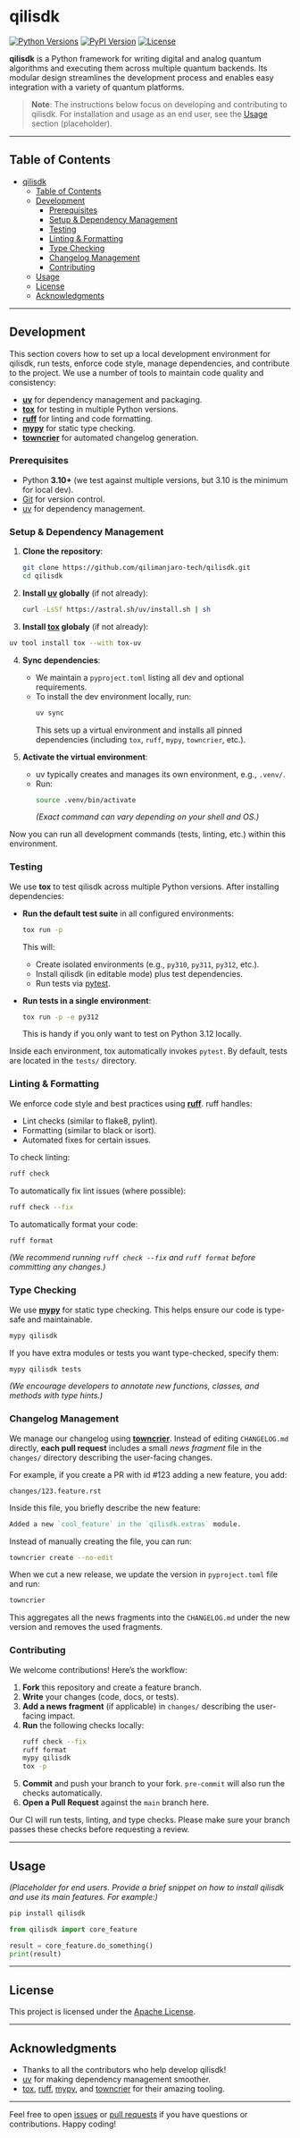 # qilisdk

[![Python Versions](https://img.shields.io/pypi/pyversions/qilisdk.svg)](https://pypi.org/project/qilisdk/)
[![PyPI Version](https://img.shields.io/pypi/v/qilisdk.svg)](https://pypi.org/project/qilisdk/)
[![License](https://img.shields.io/pypi/l/qilisdk.svg)](#license)

**qilisdk** is a Python framework for writing digital and analog quantum algorithms and executing them across multiple quantum backends. Its modular design streamlines the development process and enables easy integration with a variety of quantum platforms.

> **Note**: The instructions below focus on developing and contributing to qilisdk. For installation and usage as an end user, see the [Usage](#usage) section (placeholder).

---

## Table of Contents
- [qilisdk](#qilisdk)
  - [Table of Contents](#table-of-contents)
  - [Development](#development)
    - [Prerequisites](#prerequisites)
    - [Setup \& Dependency Management](#setup--dependency-management)
    - [Testing](#testing)
    - [Linting \& Formatting](#linting--formatting)
    - [Type Checking](#type-checking)
    - [Changelog Management](#changelog-management)
    - [Contributing](#contributing)
  - [Usage](#usage)
  - [License](#license)
  - [Acknowledgments](#acknowledgments)

---

## Development

This section covers how to set up a local development environment for qilisdk, run tests, enforce code style, manage dependencies, and contribute to the project. We use a number of tools to maintain code quality and consistency:

- **[uv](https://pypi.org/project/uv/)** for dependency management and packaging.
- **[tox](https://tox.wiki/en/latest/)** for testing in multiple Python versions.
- **[ruff](https://beta.ruff.rs/docs/)** for linting and code formatting.
- **[mypy](http://mypy-lang.org/)** for static type checking.
- **[towncrier](https://github.com/twisted/towncrier)** for automated changelog generation.

### Prerequisites

- Python **3.10+** (we test against multiple versions, but 3.10 is the minimum for local dev).
- [Git](https://git-scm.com/) for version control.
- [uv](https://pypi.org/project/uv/) for dependency management.

### Setup & Dependency Management

1. **Clone the repository**:
   ```bash
   git clone https://github.com/qilimanjaro-tech/qilisdk.git
   cd qilisdk
   ```

2. **Install [uv](https://pypi.org/project/uv/) globally** (if not already):
   ```bash
   curl -LsSf https://astral.sh/uv/install.sh | sh
   ```

3. **Install [tox](https://tox.wiki/en/latest/index.html) globaly** (if not already):
  ```bash
  uv tool install tox --with tox-uv
  ```

4. **Sync dependencies**:
   - We maintain a `pyproject.toml` listing all dev and optional requirements.
   - To install the dev environment locally, run:
     ```bash
     uv sync
     ```
     This sets up a virtual environment and installs all pinned dependencies (including `tox`, `ruff`, `mypy`, `towncrier`, etc.).

5. **Activate the virtual environment**:
   - uv typically creates and manages its own environment, e.g., `.venv/`.
   - Run:
     ```bash
     source .venv/bin/activate
     ```
     *(Exact command can vary depending on your shell and OS.)*

Now you can run all development commands (tests, linting, etc.) within this environment.

### Testing

We use **tox** to test qilisdk across multiple Python versions. After installing dependencies:

- **Run the default test suite** in all configured environments:
  ```bash
  tox run -p
  ```
  This will:
  - Create isolated environments (e.g., `py310`, `py311`, `py312`, etc.).
  - Install qilisdk (in editable mode) plus test dependencies.
  - Run tests via [pytest](https://pytest.org/).

- **Run tests in a single environment**:
  ```bash
  tox run -p -e py312
  ```
  This is handy if you only want to test on Python 3.12 locally.

Inside each environment, tox automatically invokes `pytest`. By default, tests are located in the `tests/` directory.

### Linting & Formatting

We enforce code style and best practices using [**ruff**](https://beta.ruff.rs/docs/). ruff handles:

- Lint checks (similar to flake8, pylint).
- Formatting (similar to black or isort).
- Automated fixes for certain issues.

To check linting:

```bash
ruff check
```

To automatically fix lint issues (where possible):

```bash
ruff check --fix
```

To automatically format your code:

```bash
ruff format
```

*(We recommend running `ruff check --fix` and `ruff format` before committing any changes.)*

### Type Checking

We use [**mypy**](http://mypy-lang.org/) for static type checking. This helps ensure our code is type-safe and maintainable.

```bash
mypy qilisdk
```

If you have extra modules or tests you want type-checked, specify them:

```bash
mypy qilisdk tests
```

*(We encourage developers to annotate new functions, classes, and methods with type hints.)*

### Changelog Management

We manage our changelog using [**towncrier**](https://github.com/twisted/towncrier). Instead of editing `CHANGELOG.md` directly, **each pull request** includes a small *news fragment* file in the `changes/` directory describing the user-facing changes.

For example, if you create a PR with id #123 adding a new feature, you add:
```
changes/123.feature.rst
```
Inside this file, you briefly describe the new feature:
```rst
Added a new `cool_feature` in the `qilisdk.extras` module.
```
Instead of manually creating the file, you can run:
```bash
towncrier create --no-edit
```
When we cut a new release, we update the version in `pyproject.toml` file and run:
```bash
towncrier
```
This aggregates all the news fragments into the `CHANGELOG.md` under the new version and removes the used fragments.

### Contributing

We welcome contributions! Here’s the workflow:

1. **Fork** this repository and create a feature branch.
2. **Write** your changes (code, docs, or tests).
3. **Add a news fragment** (if applicable) in `changes/` describing the user-facing impact.
4. **Run** the following checks locally:
   ```bash
   ruff check --fix
   ruff format
   mypy qilisdk
   tox -p
   ```
5. **Commit** and push your branch to your fork. `pre-commit` will also run the checks automatically.
6. **Open a Pull Request** against the `main` branch here.

Our CI will run tests, linting, and type checks. Please make sure your branch passes these checks before requesting a review.

---

## Usage

*(Placeholder for end users. Provide a brief snippet on how to install qilisdk and use its main features. For example:)*

```bash
pip install qilisdk
```

```python
from qilisdk import core_feature

result = core_feature.do_something()
print(result)
```

---

## License

This project is licensed under the [Apache License](LICENSE).

---

## Acknowledgments

- Thanks to all the contributors who help develop qilisdk!
- [uv](https://pypi.org/project/uv/) for making dependency management smoother.
- [tox](https://tox.wiki/en/latest/), [ruff](https://beta.ruff.rs/docs/), [mypy](http://mypy-lang.org/), and [towncrier](https://github.com/twisted/towncrier) for their amazing tooling.

---

Feel free to open [issues](https://github.com/qilimanjaro-tech/qilisdk/issues) or [pull requests](https://github.com/qilimanjaro-tech/qilisdk/pulls) if you have questions or contributions. Happy coding!
